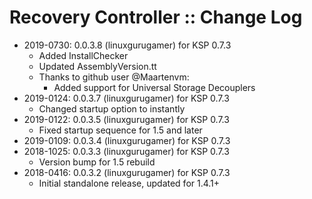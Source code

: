 # Recovery Controller :: Change Log

* 2019-0730: 0.0.3.8 (linuxgurugamer) for KSP 0.7.3
	+ Added InstallChecker
	+ Updated AssemblyVersion.tt
	+ Thanks to github user @Maartenvm:
		- Added support for Universal Storage Decouplers
* 2019-0124: 0.0.3.7 (linuxgurugamer) for KSP 0.7.3
	+ Changed startup option to instantly
* 2019-0122: 0.0.3.5 (linuxgurugamer) for KSP 0.7.3
	+ Fixed startup sequence for 1.5 and later
* 2019-0109: 0.0.3.4 (linuxgurugamer) for KSP 0.7.3
* 2018-1025: 0.0.3.3 (linuxgurugamer) for KSP 0.7.3
	+ Version bump for 1.5 rebuild
* 2018-0416: 0.0.3.2 (linuxgurugamer) for KSP 0.7.3
	+ Initial standalone release, updated for 1.4.1+
